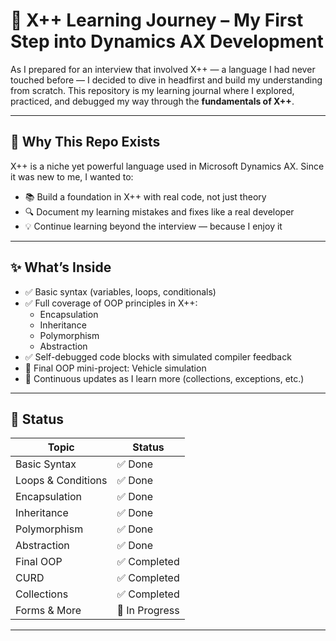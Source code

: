 # 🚀 X++ Learning Journey – My First Step into Dynamics AX Development

As I prepared for an interview that involved X++ — a language I had never touched before — I decided to dive in headfirst and build my understanding from scratch. This repository is my learning journal where I explored, practiced, and debugged my way through the **fundamentals of X++**.

---

## 🧠 Why This Repo Exists

X++ is a niche yet powerful language used in Microsoft Dynamics AX. Since it was new to me, I wanted to:

- 📚 Build a foundation in X++ with real code, not just theory
- 🔍 Document my learning mistakes and fixes like a real developer
- 💡 Continue learning beyond the interview — because I enjoy it

---

## ✨ What’s Inside

- ✅ Basic syntax (variables, loops, conditionals)
- ✅ Full coverage of OOP principles in X++:
  - Encapsulation
  - Inheritance
  - Polymorphism
  - Abstraction
- ✅ Self-debugged code blocks with simulated compiler feedback
- 🧩 Final OOP mini-project: Vehicle simulation
- 🔁 Continuous updates as I learn more (collections, exceptions, etc.)

---

## 📌 Status

| Topic               | Status     |
|--------------------|------------|
| Basic Syntax        | ✅ Done     |
| Loops & Conditions  | ✅ Done     |
| Encapsulation       | ✅ Done     |
| Inheritance         | ✅ Done     |
| Polymorphism        | ✅ Done     |
| Abstraction         | ✅ Done     |
| Final OOP          | ✅ Completed |
| CURD                | ✅ Completed |
| Collections         | ✅ Completed |
| Forms & More  | 🚧 In Progress |

---


